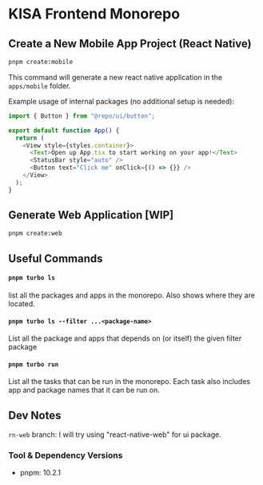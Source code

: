 # KISA Frontend Monorepo

## Create a New Mobile App Project (React Native)

```bash
pnpm create:mobile
```

This command will generate a new react native application in the `apps/mobile` folder.

Example usage of internal packages (no additional setup is needed):

```ts
import { Button } from "@repo/ui/button";

export default function App() {
  return (
    <View style={styles.container}>
      <Text>Open up App.tsx to start working on your app!</Text>
      <StatusBar style="auto" />
      <Button text="Click me" onClick={() => {}} />
    </View>
  );
}
```

## Generate Web Application [WIP]

```bash
pnpm create:web
```

## Useful Commands

#### `pnpm turbo ls`

list all the packages and apps in the monorepo. Also shows where they are located.

#### `pnpm turbo ls --filter ...<package-name>`

List all the package and apps that depends on (or itself) the given filter package

#### `pnpm turbo run`

List all the tasks that can be run in the monorepo. Each task also includes app and package names that it can be run on.

## Dev Notes

`rn-web` branch: I will try using "react-native-web" for ui package.

### Tool & Dependency Versions

- pnpm: 10.2.1
